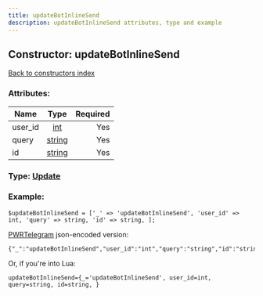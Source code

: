 ```yaml
---
title: updateBotInlineSend
description: updateBotInlineSend attributes, type and example
---
```

## Constructor: updateBotInlineSend  
[Back to constructors index](index.md)



### Attributes:

| Name     |    Type       | Required |
|----------|:-------------:|---------:|
|user\_id|[int](../types/int.md) | Yes|
|query|[string](../types/string.md) | Yes|
|id|[string](../types/string.md) | Yes|



### Type: [Update](../types/Update.md)


### Example:

```
$updateBotInlineSend = ['_' => 'updateBotInlineSend', 'user_id' => int, 'query' => string, 'id' => string, ];
```  

[PWRTelegram](https://pwrtelegram.xyz) json-encoded version:

```
{"_":"updateBotInlineSend","user_id":"int","query":"string","id":"string"}
```


Or, if you're into Lua:  


```
updateBotInlineSend={_='updateBotInlineSend', user_id=int, query=string, id=string, }

```


